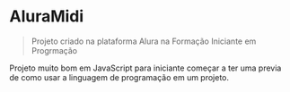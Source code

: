 # AluraMidi
> Projeto criado na plataforma Alura na Formação Iniciante em Progrmação

Projeto muito bom em JavaScript para iniciante começar a ter uma previa de como usar a linguagem de programação em um projeto.
